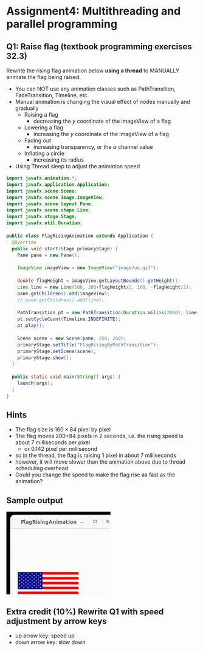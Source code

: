 # Assignment4: Multithreading and parallel programming

## Q1: Raise flag (textbook programming exercises 32.3)
Rewrite the rising flag animation below **using a thread** to MANUALLY animate the flag being raised.

- You can NOT use any animation classes such as PathTransition, FadeTransition, Timeline, etc.
- Manual animation is changing the visual effect of nodes manually and gradually
  - Raising a flag
    - decreasing the $y$ coordinate of the imageView of a flag
  - Lowering a flag
    - increasing the $y$ coordinate of the imageView of a flag
  - Fading out
    - increasing transparency, or the $\alpha$ channel value
  - Inflating a circle
    - increasing its radius
- Using Thread.sleep to adjust the animation speed

```java
import javafx.animation.*;
import javafx.application.Application;
import javafx.scene.Scene;
import javafx.scene.image.ImageView;
import javafx.scene.layout.Pane;
import javafx.scene.shape.Line;
import javafx.stage.Stage;
import javafx.util.Duration;

public class FlagRisingAnimation extends Application {
  @Override
  public void start(Stage primaryStage) {
    Pane pane = new Pane();
    
    ImageView imageView = new ImageView("image/us.gif");
    
    double flagHeight = imageView.getLayoutBounds().getHeight();
    Line line = new Line(100, 200+flagHeight/2, 100, -flagHeight/2);
    pane.getChildren().add(imageView);
    // pane.getChildren().add(line);
    
    PathTransition pt = new PathTransition(Duration.millis(2000), line , imageView);
    pt.setCycleCount(Timeline.INDEFINITE);
    pt.play();
    
    Scene scene = new Scene(pane, 250, 200);
    primaryStage.setTitle("FlagRisingByPathTransition");
    primaryStage.setScene(scene);
    primaryStage.show();
  }
  
  public static void main(String[] args) {
    launch(args);
  }
}
```

Hints
---
- The flag size is $160\times 84$ pixel by pixel
- The flag moves 200+84 pixels in 2 seconds, i.e. the rising speed is about 7 milliseconds per pixel
  - or 0.142 pixel per millisecond
- so in the thread, the flag is raising 1 pixel in about 7 milliseconds
- however, it will move slower than the animation above due to thread scheduling overhead
- Could you change the speed to make the flag rise as fast as the animation?


Sample output
---

![rising flag](./images/risingflag.gif)

## Extra credit (10%) Rewrite Q1 with speed adjustment by arrow keys
- up arrow key: speed up
- down arrow key: slow down
